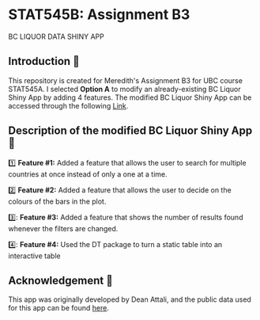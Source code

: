 # STAT545B: Assignment B3 

BC LIQUOR DATA SHINY APP 

## Introduction 📌
This repository is created for Meredith's Assignment B3 for UBC course STAT545A. I selected **Option A** to modify an already-existing BC Liquor Shiny App by adding 4 features. 
The modified BC Liquor Shiny App can be accessed through the following [Link](https://meredithxu123.shinyapps.io/BC_Liquor_Data/).

## Description of the modified BC Liquor Shiny App 📃

1️⃣ **Feature #1:** Added a feature that allows the user to search for multiple countries at once instead of only a one at a time.


2️⃣ **Feature #2:** Added a feature that allows the user to decide on the colours of the bars in the plot.


3️⃣: **Feature #3:** Added a feature that shows the number of results found whenever the filters are changed.

4️⃣: **Feature #4:** Used the DT package to turn a static table into an interactive table

## Acknowledgement 👏
This app was originally developed by Dean Attali, and the public data used for this app can be found [here](https://github.com/daattali/shiny-server/blob/master/bcl/data/bcl-data.csv).




